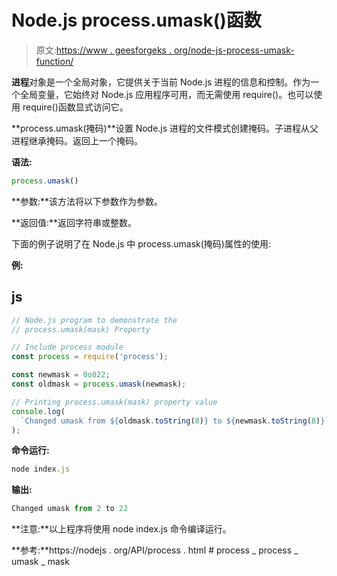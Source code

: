 # Node.js process.umask()函数

> 原文:[https://www . geesforgeks . org/node-js-process-umask-function/](https://www.geeksforgeeks.org/node-js-process-umask-function/)

**进程**对象是一个全局对象，它提供关于当前 Node.js 进程的信息和控制。作为一个全局变量，它始终对 Node.js 应用程序可用，而无需使用 require()。也可以使用 require()函数显式访问它。

**process.umask(掩码)**设置 Node.js 进程的文件模式创建掩码。子进程从父进程继承掩码。返回上一个掩码。

**语法:**

```js
process.umask()
```

**参数:**该方法将以下参数作为参数。

**返回值:**返回字符串或整数。

下面的例子说明了在 Node.js 中 process.umask(掩码)属性的使用:

**例:**

## js

```js
// Node.js program to demonstrate the  
// process.umask(mask) Property  

// Include process module  
const process = require('process');  

const newmask = 0o022;
const oldmask = process.umask(newmask);

// Printing process.umask(mask) property value  
console.log(
  `Changed umask from ${oldmask.toString(8)} to ${newmask.toString(8)}`
);
```

**命令运行:**

```js
node index.js
```

**输出:**

```js
Changed umask from 2 to 22
```

**注意:**以上程序将使用 node index.js 命令编译运行。

**参考:**https://nodejs . org/API/process . html # process _ process _ umask _ mask